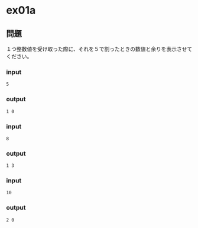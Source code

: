 # ex01a

## 問題

１つ整数値を受け取った際に、それを５で割ったときの数値と余りを表示させてください。

### input
``` 5 ```

### output
``` 1 0 ```

### input
``` 8 ```

### output
``` 1 3 ```

### input
``` 10 ```

### output
``` 2 0 ```
